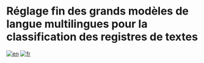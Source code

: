 # Réglage fin des grands modèles de langue multilingues pour la classification des registres de textes
[![en](https://img.shields.io/badge/lang-en-red.svg)](https://github.com/ahar7911/register-finetuning/blob/master/README.md)
[![fr](https://img.shields.io/badge/lang-fr-blue.svg)](https://github.com/ahar7911/register-finetuning/blob/master/README.fr.md)